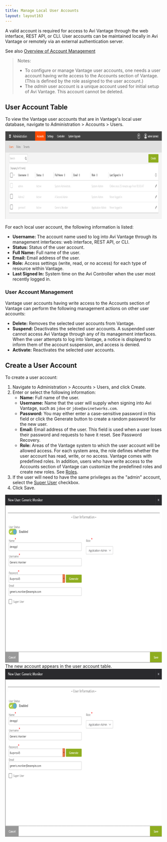 ```yaml
---
title: Manage Local User Accounts
layout: layout163
---
```

A valid account is required for access to Avi Vantage through the web interface, REST API, or CLI. User accounts can be maintained locally in Avi Vantage or remotely via an external authentication server.

See also <a href="{% vpath %}/overview-of-account-management/">Overview of Account Management</a>
> Notes: 
> <ul> 
>  <li>To configure or manage Vantage user accounts, one needs a user account having write access to the Accounts section of Vantage. (This is defined by the role assigned to the user account.)</li> 
>  <li>The <em>admin</em> user account is a unique account used for initial setup of Avi Vantage. This account cannot be deleted.</li> 
> </ul>
 

## User Account Table

To view the Vantage user accounts that are in Vantage's local user database, navigate to Administration > Accounts > Users.

<a href="img/user-account-table.png"><img class="alignnone size-full wp-image-10432" src="img/user-account-table.png" alt="user-account-table" width="966" height="281"></a>

For each local user account, the following information is listed:

* **Username:** The account name used to log into Avi Vantage through its management interfaces: web interface, REST API, or CLI.
* **Status:** Status of the user account.
* **Full Name:** Full name of the user.
* **Email:** Email address of the user.
* **Role:** Access settings (write, read, or no access) for each type of resource within Vantage.
* **Last Signed In:** System time on the Avi Controller when the user most recently logged in. 

### User Account Management

Vantage user accounts having write access to the Accounts section of Vantage can perform the following management actions on other user accounts:

* **Delete:** Removes the selected user accounts from Vantage.
* **Suspend:** Deactivates the selected user accounts. A suspended user cannot access Avi Vantage through any of its management interfaces. When the user attempts to log into Vantage, a notice is displayed to inform them of the account suspension, and access is denied.
* **Activate:** Reactivates the selected user accounts. 

## Create a User Account

To create a user account:
<ol> 
 <li>Navigate to Administration &gt; Accounts &gt; Users, and click Create.</li> 
 <li>Enter or select the following information: 
  <ul> 
   <li><strong>Name:</strong> Full name of the user.</li> 
   <li><strong>Username:</strong> Name that the user will supply when signing into Avi Vantage, such as <code>jdoe</code> or <code>jdoe@avinetworks.com</code>.</li> 
   <li><strong>Password:</strong> You may either enter a case-sensitive password in this field or click the Generate button to create a random password for the new user.</li> 
   <li><strong>Email:</strong> Email address of the user. This field is used when a user loses their password and requests to have it reset. See Password Recovery.</li> 
   <li><strong>Role:</strong> Areas of the Vantage system to which the user account will be allowed access. For each system area, the role defines whether the user account has read, write, or no access. Vantage comes with predefined roles. In addition, users who have write access to the Accounts section of Vantage can customize the predefined roles and create new roles. See <a href="{% vpath %}/user-account-roles">Roles</a>.</li>
  </ul> </li> 
 <li>If the user will need to have the same privileges as the "admin" account, select the <a href="{% vpath %}/super-user-accounts">Super User</a> checkbox.</li>
 <li>Click Save.</li> 
</ol> 

<a href="img/new-user-appadmin-1.png"><img class="alignnone size-full wp-image-10435" src="img/new-user-appadmin-1.png" alt="new-user-appadmin" width="724" height="538"></a>
The new account appears in the user account table.
<a href="img/new-user-appadmin.png"><img class="alignnone size-full wp-image-10434" src="img/new-user-appadmin.png" alt="new-user-appadmin" width="724" height="538"></a>

